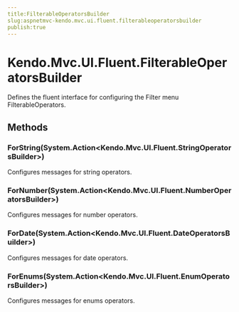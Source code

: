 ```yaml
---
title:FilterableOperatorsBuilder
slug:aspnetmvc-kendo.mvc.ui.fluent.filterableoperatorsbuilder
publish:true
---
```


# Kendo.Mvc.UI.Fluent.FilterableOperatorsBuilder

Defines the fluent interface for configuring the Filter menu FilterableOperators.

## Methods

### ForString(System.Action\<Kendo.Mvc.UI.Fluent.StringOperatorsBuilder\>)
Configures messages for string operators.

### ForNumber(System.Action\<Kendo.Mvc.UI.Fluent.NumberOperatorsBuilder\>)
Configures messages for number operators.

### ForDate(System.Action\<Kendo.Mvc.UI.Fluent.DateOperatorsBuilder\>)
Configures messages for date operators.

### ForEnums(System.Action\<Kendo.Mvc.UI.Fluent.EnumOperatorsBuilder\>)
Configures messages for enums operators.